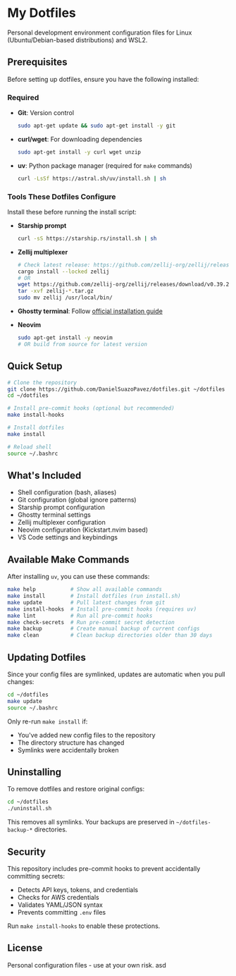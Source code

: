 # My Dotfiles

Personal development environment configuration files for Linux (Ubuntu/Debian-based distributions) and WSL2.

## Prerequisites

Before setting up dotfiles, ensure you have the following installed:

### Required
- **Git**: Version control
  ```bash
  sudo apt-get update && sudo apt-get install -y git
  ```

- **curl/wget**: For downloading dependencies
  ```bash
  sudo apt-get install -y curl wget unzip
  ```

- **uv**: Python package manager (required for `make` commands)
  ```bash
  curl -LsSf https://astral.sh/uv/install.sh | sh
  ```

### Tools These Dotfiles Configure

Install these before running the install script:

- **Starship prompt**
  ```bash
  curl -sS https://starship.rs/install.sh | sh
  ```

- **Zellij multiplexer**
  ```bash
  # Check latest release: https://github.com/zellij-org/zellij/releases
  cargo install --locked zellij
  # OR
  wget https://github.com/zellij-org/zellij/releases/download/v0.39.2/zellij-x86_64-unknown-linux-musl.tar.gz
  tar -xvf zellij-*.tar.gz
  sudo mv zellij /usr/local/bin/
  ```

- **Ghostty terminal**: Follow [official installation guide](https://ghostty.org/docs/install/build)

- **Neovim**
  ```bash
  sudo apt-get install -y neovim
  # OR build from source for latest version
  ```

## Quick Setup

```bash
# Clone the repository
git clone https://github.com/DanielSuazoPavez/dotfiles.git ~/dotfiles
cd ~/dotfiles

# Install pre-commit hooks (optional but recommended)
make install-hooks

# Install dotfiles
make install

# Reload shell
source ~/.bashrc
```

## What's Included

- Shell configuration (bash, aliases)
- Git configuration (global ignore patterns)
- Starship prompt configuration
- Ghostty terminal settings
- Zellij multiplexer configuration
- Neovim configuration (Kickstart.nvim based)
- VS Code settings and keybindings

## Available Make Commands

After installing `uv`, you can use these commands:

```bash
make help           # Show all available commands
make install        # Install dotfiles (run install.sh)
make update         # Pull latest changes from git
make install-hooks  # Install pre-commit hooks (requires uv)
make lint           # Run all pre-commit hooks
make check-secrets  # Run pre-commit secret detection
make backup         # Create manual backup of current configs
make clean          # Clean backup directories older than 30 days
```

## Updating Dotfiles

Since your config files are symlinked, updates are automatic when you pull changes:

```bash
cd ~/dotfiles
make update
source ~/.bashrc
```

Only re-run `make install` if:
- You've added new config files to the repository
- The directory structure has changed
- Symlinks were accidentally broken

## Uninstalling

To remove dotfiles and restore original configs:

```bash
cd ~/dotfiles
./uninstall.sh
```

This removes all symlinks. Your backups are preserved in `~/dotfiles-backup-*` directories.

## Security

This repository includes pre-commit hooks to prevent accidentally committing secrets:
- Detects API keys, tokens, and credentials
- Checks for AWS credentials
- Validates YAML/JSON syntax
- Prevents committing `.env` files

Run `make install-hooks` to enable these protections.

## License

Personal configuration files - use at your own risk.
asd
